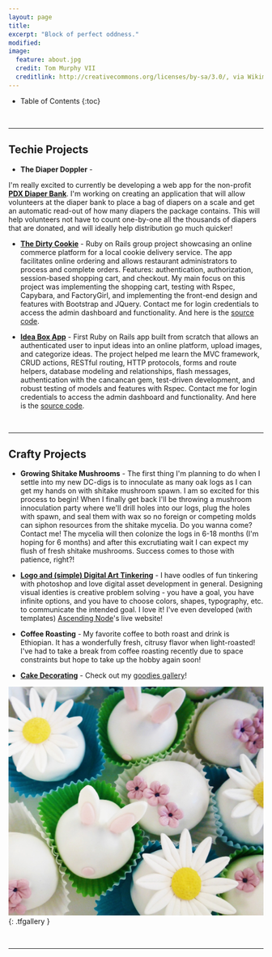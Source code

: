 ```yaml
---
layout: page
title:
excerpt: "Block of perfect oddness."
modified:
image:
  feature: about.jpg
  credit: Tom Murphy VII
  creditlink: http://creativecommons.org/licenses/by-sa/3.0/, via Wikimedia Commons
---
```



* Table of Contents
{:toc}

<br/>

---


## Techie Projects
* **The Diaper Doppler** -
<!-- (http://diaper-doppler.herokuapp.com) -->
<!-- [(https://github.com/teresafinn/the-dirty-cookie)](https://github.com/teresafinn/the-dirty-cookie) -->
I'm really excited to currently be developing a web app for the non-profit [**PDX Diaper Bank**](www.pdxdiaperbank.org/). I'm working on creating an application that will allow volunteers at the diaper bank to place a bag of diapers on a scale and get an automatic read-out of how many diapers the package contains. This will help volunteers not have to count one-by-one all the thousands of diapers that are donated, and will ideally help distribution go much quicker!

* [**The Dirty Cookie**](http://dirty-cookie.herokuapp.com) -
Ruby on Rails group project showcasing an online commerce platform for a local cookie delivery service. The app facilitates online ordering and allows restaurant administrators to process and complete orders. Features: authentication, authorization, session-based shopping cart, and checkout. My main focus on this project was implementing the shopping cart, testing with Rspec, Capybara, and FactoryGirl, and implementing the front-end design and features with Bootstrap and JQuery. Contact me for login credentials to access the admin dashboard and functionality. And here is the [source code](https://github.com/teresafinn/the-dirty-cookie).

* [**Idea Box App**](http://teresa-idea-box.herokuapp.com/) -
First Ruby on Rails app built from scratch that allows an authenticated user to input ideas into an online platform, upload images, and categorize ideas. The project helped me learn the MVC framework, CRUD actions, RESTful routing, HTTP protocols, forms and route helpers, database modeling and relationships, flash messages, authentication with the cancancan gem, test-driven development, and robust testing of models and features with Rspec. Contact me for login credentials to access the admin dashboard and functionality. And here is the [source code](https://github.com/teresafinn/teresa-idea-box).

<br/>



---

##  Crafty Projects
* **Growing Shitake Mushrooms** - The first thing I'm planning to do when I settle into my new DC-digs is to innoculate as many oak logs as I can get my hands on with shitake mushroom spawn. I am so excited for this process to begin! When I finally get back I'll be throwing a mushroom innoculation party where we'll drill holes into our logs, plug the holes with spawn, and seal them with wax so no foreign or competing molds can siphon resources from the shitake mycelia. Do you wanna come? Contact me! The mycelia will then colonize the logs in 6-18 months (I'm hoping for 6 months) and after this excrutiating wait I can expect my flush of fresh shitake mushrooms. Success comes to those with patience, right?!

* [**Logo and (simple) Digital Art Tinkering**](/projects/digital-art-tinkering) - I have oodles of fun tinkering with photoshop and love digital asset development in general. Designing visual identies is creative problem solving - you have a goal, you have infinite options, and you have to choose colors, shapes, typography, etc. to communicate the intended goal. I love it! I've even developed (with templates) [Ascending Node](http://ascendingnode.ca/)'s live website!

* **Coffee Roasting** - My favorite coffee to both roast and drink is Ethiopian. It has a wonderfully fresh, citrusy flavor when light-roasted! I've had to take a break from coffee roasting recently due to space constraints but hope to take up the hobby again soon!

* [**Cake Decorating**](/projects/cake-pictures) - Check out my [goodies gallery](/projects/cake-pictures)!

![Easter Truffles](/images/easter.jpg "Easter Truffles"){: .tfgallery }

<br/>

---


